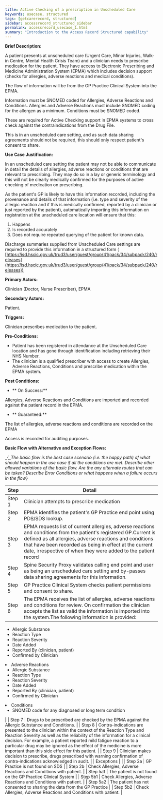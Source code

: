 ```yaml
---
title: Active Checking of a prescription in Unscheduled Care
keywords: usecase, structured
tags: [getcarerecord, structured] 
sidebar: accessrecord_structured_sidebar
permalink: accessrecord_usecase_1.html
summary: "Introduction to the Access Record Structured capability"
---
```


**Brief Description:**

A patient presents at unscheduled care (Urgent Care, Minor Injuries, Walk-in Centre, Mental Health Crisis Team) and a clinician needs to prescribe medication for the patient. They have access to Electronic Prescribing and Medicine Administration System (EPMA) which includes decision support (checks for allergies, adverse reactions and medical conditions).

The flow of information will be from the GP Practice Clinical System into the EPMA.

Information must be SNOMED coded for Allergies, Adverse Reactions and Conditions. Allergies and Adverse Reactions must include SNOMED coding for the allergen as a minimum. Conditions must be SNOMED coded.

These are required for Active Checking support in EPMA systems to cross check against the contraindications from the Drug File.

This is in an unscheduled care setting, and as such data sharing agreements should not be required, this should only respect patient&#39;s consent to share.

**Use Case Justification:**

In an unscheduled care setting the patient may not be able to communicate in detail the details of allergies, adverse reactions or conditions that are relevant to prescribing. They may do so in a lay or generic terminology and this will not be clearly medically confirmed for the purposes of active checking of medication on prescribing.

As the patient&#39;s GP is likely to have this information recorded, including the provenance and details of that information (i.e. type and severity of the allergic reaction and if this is medically confirmed, reported by a clinician or just reported by the patient), automatically importing this information on registration at the unscheduled care location will ensure that this:

1. Happens
2. Is recorded accurately
3. Does not require repeated querying of the patient for known data.

Discharge summaries supplied from Unscheduled Care settings are required to provide this information in a structured form ( [https://isd.hscic.gov.uk/trud3/user/guest/group/41/pack/34/subpack/240/releases](https://isd.hscic.gov.uk/trud3/user/guest/group/41/pack/34/subpack/240/releases))

**Primary Actors:**

Clinician (Doctor, Nurse Prescriber), EPMA

**Secondary Actors:**

Patient.



**Triggers:**

Clinician prescribes medication to the patient.



**Pre-Conditions:**

- Patient has been registered in attendance at the Unscheduled Care location and has gone through identification including retrieving their NHS Number.
- The clinician is a qualified prescriber with access to create Allergies, Adverse Reactions, Conditions and prescribe medication within the EPMA system.



**Post Conditions:**

- ** On Success:**

Allergies, Adverse Reactions and Conditions are imported and recorded against the patient record in the EPMA.

- ** Guaranteed:**

The list of allergies, adverse reactions and conditions are recorded on the EPMA

Access is recorded for auditing purposes.



**Basic Flow with Alternative and Exception Flows:**

_{__The basic flow is the best case scenario (i.e. the happy path) of what should happen in the use case if all the conditions are met._ _Describe other allowed variations of the basic flow.  Are the any alternate routes that can be taken?_ _Describe Error Conditions or what happens when a failure occurs in the flow}_


| Step | Detail
| ------------ | ------------ |
| Step 1 | Clinician attempts to prescribe medication  |
| Step 2 | EPMA identifies the patient&#39;s GP Practice end point using PDS/SDS lookup.  |
| Step 3 | EPMA requests list of current allergies, adverse reactions and conditions from the patient&#39;s registered GP.Current is defined as all allergies, adverse reactions and conditions that have been recorded as being in effect at the current date, irrespective of when they were added to the patient record  |
| Step 4 | Spine Security Proxy validates calling end point and user as being an unscheduled care setting and by-passes data sharing agreements for this information.  |
| Step 5 | GP Practice Clinical System checks patient permissions and consent to share.  |
| Step 6 | The EPMA receives the list of allergies, adverse reactions and conditions for review. On confirmation the clinician accepts the list as valid the information is imported into the system.The following information is provided:
<ul>
<li>Allergic Substance</li>
<li>Reaction Type</li>
<li>Reaction Severity</li>
<li>Date Added</li>
<li>Reported By (clinician, patient)</li>
<li>Confirmed by Clinician</li></ul>
</li>
<li>Adverse Reactions
<ul>
<li>Allergic Substance</li>
<li>Reaction Type</li>
<li>Reaction Severity</li>
<li>Date Added</li>
<li>Reported By (clinician, patient)</li>
<li>Confirmed by Clinician</li></ul>
</li>
<li>Conditions
<ul>
<li>SNOMED code for any diagnosed or long term condition </li></ul>
</li>
</ul> |
| Step 7 | Drugs to be prescribed are checked by the EPMA against the Allergic Substance and Conditions.   |
| Step 8 | Contra-indications are presented to the clinician within the context of the Reaction Type and Reaction Severity as well as the reliability of the information for a clinical decision. For example, a patient reported mild fatigue reaction to a particular drug may be ignored as the effect of the medicine is more important than this side effect for this patient.  |
| Step 9 | Clinician makes decision to prescribe, drugs prescribed with warning confirmation of contra-indications acknowledged in audit. |
| Exceptions |   |
| Step 2a | GP Practice is not found on SDS |
| Step 2b | Check Allergies, Adverse Reactions and Conditions with patient. |
| Step 5a1 | The patient is not found on the GP Practice Clinical System |
| Step 5b1 | Check Allergies, Adverse Reactions and Conditions with patient. |
| Step 5a2 | The patient has not consented to sharing the data from the GP Practice |
| Step 5b2 | Check Allergies, Adverse Reactions and Conditions with patient. |
